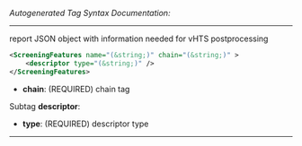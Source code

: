 _Autogenerated Tag Syntax Documentation:_

---
report JSON object with information needed for vHTS postprocessing

```xml
<ScreeningFeatures name="(&string;)" chain="(&string;)" >
    <descriptor type="(&string;)" />
</ScreeningFeatures>
```

-   **chain**: (REQUIRED) chain tag


Subtag **descriptor**:   

-   **type**: (REQUIRED) descriptor type

---
